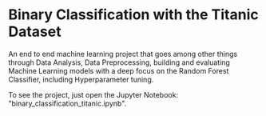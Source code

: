 # Binary Classification with the Titanic Dataset
An end to end machine learning project that goes among other things through Data Analysis, Data Preprocessing, building and evaluating Machine Learning models with a deep focus on the Random Forest Classifier, including Hyperparameter tuning. 

To see the project, just open the Jupyter Notebook: "binary_classification_titanic.ipynb".
